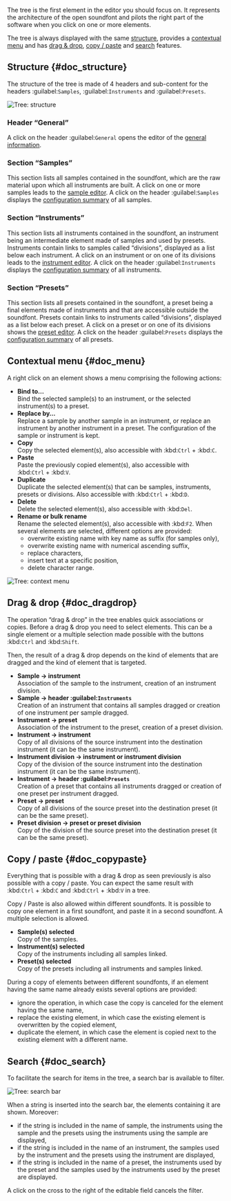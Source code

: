 The tree is the first element in the editor you should focus on.
It represents the architecture of the open soundfont and pilots the right part of the software when you click on one or more elements.

The tree is always displayed with the same [structure](#doc_structure), provides a [contextual menu](#doc_menu) and has [drag & drop](#doc_dragdrop), [copy / paste](#doc_copypaste) and [search](#doc_search) features.


## Structure {#doc_structure}


The structure of the tree is made of 4 headers and sub-content for the headers :guilabel:`Samples`, :guilabel:`Instruments` and :guilabel:`Presets`.


![Tree: structure](images/tree_1.png "Tree: structure")


### Header “General”


A click on the header :guilabel:`General` opens the editor of the [general information](manual/soundfont-editor/editing-pages/editing-of-the-general-information.md).


### Section “Samples”


This section lists all samples contained in the soundfont, which are the raw material upon which all instruments are built.
A click on one or more samples leads to the [sample editor](manual/soundfont-editor/editing-pages/sample-editor.md).
A click on the header :guilabel:`Samples` displays the [configuration summary](manual/soundfont-editor/configuration-summaries.md#doc_sample) of all samples.


### Section “Instruments”


This section lists all instruments contained in the soundfont, an instrument being an intermediate element made of samples and used by presets.
Instruments contain links to samples called “divisions”, displayed as a list below each instrument.
A click on an instrument or on one of its divisions leads to the [instrument editor](manual/soundfont-editor/editing-pages/instrument-editor.md).
A click on the header :guilabel:`Instruments` displays the [configuration summary](manual/soundfont-editor/configuration-summaries.md#doc_instrument) of all instruments.


### Section “Presets”


This section lists all presets contained in the soundfont, a preset being a final elements made of instruments and that are accessible outside the soundfont.
Presets contain links to instruments called “divisions”, displayed as a list below each preset.
A click on a preset or on one of its divisions shows the [preset editor](manual/soundfont-editor/editing-pages/preset-editor.md).
A click on the header :guilabel:`Presets` displays the [configuration summary](manual/soundfont-editor/configuration-summaries.md#doc_preset) of all presets.


## Contextual menu {#doc_menu}


A right click on an element shows a menu comprising the following actions:

* **Bind to…**\
  Bind the selected sample(s) to an instrument, or the selected instrument(s) to a preset.
* **Replace by…**\
  Replace a sample by another sample in an instrument, or replace an instrument by another instrument in a preset.
  The configuration of the sample or instrument is kept.
* **Copy**\
  Copy the selected element(s), also accessible with :kbd:`Ctrl`&nbsp;+&nbsp;:kbd:`C`.
* **Paste**\
  Paste the previously copied element(s), also accessible with :kbd:`Ctrl`&nbsp;+&nbsp;:kbd:`V`.
* **Duplicate**\
  Duplicate the selected element(s) that can be samples, instruments, presets or divisions.
  Also accessible with :kbd:`Ctrl`&nbsp;+&nbsp;:kbd:`D`.
* **Delete**\
  Delete the selected element(s), also accessible with :kbd:`Del`.
* **Rename or bulk rename**\
  Rename the selected element(s), also accessible with :kbd:`F2`.
  When several elements are selected, different options are provided:
  * overwrite existing name with key name as suffix (for samples only),
  * overwrite existing name with numerical ascending suffix,
  * replace characters,
  * insert text at a specific position,
  * delete character range.


![Tree: context menu](images/tree_2.png "Tree: context menu")


## Drag & drop {#doc_dragdrop}


The operation “drag & drop” in the tree enables quick associations or copies.
Before a drag & drop you need to select elements.
This can be a single element or a multiple selection made possible with the buttons :kbd:`Ctrl` and :kbd:`Shift`.

Then, the result of a drag & drop depends on the kind of elements that are dragged and the kind of element that is targeted.

* **Sample → instrument**\
  Association of the sample to the instrument, creation of an instrument division.
* **Sample → header :guilabel:`Instruments`**\
  Creation of an instrument that contains all samples dragged or creation of one instrument per sample dragged.
* **Instrument → preset**\
  Association of the instrument to the preset, creation of a preset division.
* **Instrument → instrument**\
  Copy of all divisions of the source instrument into the destination instrument (it can be the same instrument).
* **Instrument division → instrument or instrument division**\
  Copy of the division of the source instrument into the destination instrument (it can be the same instrument).
* **Instrument → header :guilabel:`Presets`**\
  Creation of a preset that contains all instruments dragged or creation of one preset per instrument dragged.
* **Preset → preset**\
  Copy of all divisions of the source preset into the destination preset (it can be the same preset).
* **Preset division → preset or preset division**\
  Copy of the division of the source preset into the destination preset (it can be the same preset).


## Copy / paste {#doc_copypaste}


Everything that is possible with a drag & drop as seen previously is also possible with a copy / paste.
You can expect the same result with :kbd:`Ctrl`&nbsp;+&nbsp;:kbd:`C` and :kbd:`Ctrl`&nbsp;+&nbsp;:kbd:`V` in a tree.

Copy / Paste is also allowed within different soundfonts.
It is possible to copy one element in a first soundfont, and paste it in a second soundfont.
A multiple selection is allowed.

* **Sample(s) selected**\
  Copy of the samples.
* **Instrument(s) selected**\
  Copy of the instruments including all samples linked.
* **Preset(s) selected**\
  Copy of the presets including all instruments and samples linked.

During a copy of elements between different soundfonts, if an element having the same name already exists several options are provided:

* ignore the operation, in which case the copy is canceled for the element having the same name,
* replace the existing element, in which case the existing element is overwritten by the copied element,
* duplicate the element, in which case the element is copied next to the existing element with a different name.


## Search {#doc_search}


To facilitate the search for items in the tree, a search bar is available to filter.


![Tree: search bar](images/tree_3.png "Tree: search bar")


When a string is inserted into the search bar, the elements containing it are shown.
Moreover:

* if the string is included in the name of sample, the instruments using the sample and the presets using the instruments using the sample are displayed,
* if the string is included in the name of an instrument, the samples used by the instrument and the presets using the instrument are displayed,
* if the string is included in the name of a preset, the instruments used by the preset and the samples used by the instruments used by the preset are displayed.

A click on the cross to the right of the editable field cancels the filter.